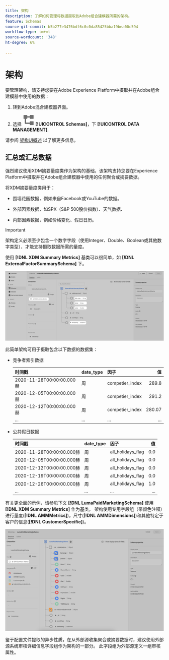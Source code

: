 ```yaml
---
title: 架构
description: 了解如何管理将数据摄取到Adobe组合建模器所需的架构。
feature: Schemas
source-git-commit: b5b277e3476bdf6c0c0da85425bba19bea00c594
workflow-type: tm+mt
source-wordcount: '348'
ht-degree: 6%

---
```



# 架构

要管理架构，请支持您要在Adobe Experience Platform中摄取并在Adobe组合建模器中使用的数据：

1. 转到Adobe混合建模器界面。

1. 选择 ![架构](../assets/icons/Schemas.svg) **[!UICONTROL Schemas]**，下 **[!UICONTROL DATA MANAGEMENT]**.

请参阅 [架构UI概述](https://experienceleague.adobe.com/docs/experience-platform/xdm/ui/overview.html?lang=en) 以了解更多信息。

## 汇总或汇总数据

强烈建议使用XDM摘要量度类作为架构的基础，该架构支持您要在Experience Platform中摄取并在Adobe组合建模器中使用的任何聚合或摘要数据。

将XDM摘要量度类用于：

- 围墙花园数据，例如来自Facebook或YouTube的数据。

- 外部因素数据，如SPX（S&amp;P 500股价指数）、天气数据、

- 内部因素数据，例如价格变化、假日日历。

>[!IMPORTANT]
>
>架构定义必须至少包含一个数字字段（使用Integer、Double、Boolean或其他数字类型），才能支持摄取数据所需的量度。

使用 **[!DNL XDM Summary Metrics]** 基类可以很简单，如 **[!DNL ExternalFactorSummarySchema]** 下。

![外部因素架构](../assets/external-factors-schema.png)

此简单架构可用于摄取包含以下数据的数据集：

- 竞争者索引数据

  | 时间戳 | date_type | 因子 | 值 |
  |---|---|---|--:|
  | 2020-11-28T00:00:00.000赫 | 周 | competier_index | 289.8 |
  | 2020-12-05T00:00:00.000赫 | 周 | competier_index | 291.2 |
  | 2020-12-12T00:00:00.000赫 | 周 | competier_index | 280.07 |
  | ... | ... | ... | ... |

- 公共假日数据

  | 时间戳 | date_type | 因子 | 值 |
  |---|---|---|--:|
  | 2020-11-28T00:00:00.000赫 | 周 | all_holidays_flag | 0.0 |
  | 2020-12-05T00:00:00.000赫 | 周 | all_holidays_flag | 0.0 |
  | 2020-12-12T00:00:00.000赫 | 周 | all_holidays_flag | 0.0 |
  | 2020-12-19T00:00:00.000赫 | 周 | all_holidays_flag | 0.0 |
  | 2020-12-26T00:00:00.000赫 | 周 | all_holidays_flag | 1.0 |
  | ... | ... | ... | ... |


有关更全面的示例，请参见下文 **[!DNL LumaPaidMarketingSchema]** 使用 **[!DNL XDM Summary Metrics]** 作为基类。 架构使用专用字段组（带颜色注释）进行量度(**[!DNL AMMMetrics]**)，尺寸(**[!DNL AMMDimensions]**)和其他特定于客户的信息(**[!DNL CustomerSpecific]**)。

![概要架构](../assets/summary-schema.png)

鉴于配置文件提取的异步性质，在从外部源收集聚合或摘要数据时，建议使用外部源系统审核详细信息字段组作为架构的一部分。 此字段组为外部源定义一组审核属性。
